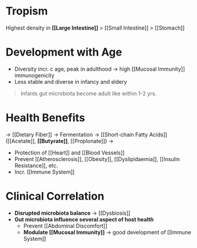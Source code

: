 # Tropism
Highest density in **[[Large Intestine]]** > [[Small Intestine]] > [[Stomach]]

# Development with Age
- Diversity incr. c age, peak in adulthood -> high [[Mucosal Immunity]] immunogenicity
- Less stable and diverse in infancy and eldery
> Infants gut microbiota become adult like within 1-2 yrs.

# Health Benefits
-> [[Dietary Fiber]] -> Fermentation -> [[Short-chain Fatty Acids]] ([[Acetate]], **[[Butyrate]]**, [[Proplonate]]) ->
- Protection of [[Heart]] and [[Blood Vessels]]
- Prevent [[Atherosclerosis]], [[Obesity]], [[Dyslipidaemia]], [[Insulin Resistance]], etc.
- Incr. [[Immune System]]

# Clinical Correlation
- **Disrupted microbiota balance** -> [[Dysbiosis]]
- **Gut microbiota influence several aspect of host health**
	- Prevent [[Abdominal Discomfort]]
	- **Modulate [[Mucosal Immunity]]** -> good development of [[Immune System]]